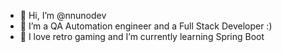 - 👋 Hi, I’m @nnunodev
- 👀 I’m a QA Automation engineer and a Full Stack Developer :) 
- 🌱 I love retro gaming and I’m currently learning Spring Boot

<!---
nnunodev/nnunodev is a ✨ special ✨ repository because its `README.md` (this file) appears on your GitHub profile.
You can click the Preview link to take a look at your changes.
--->

